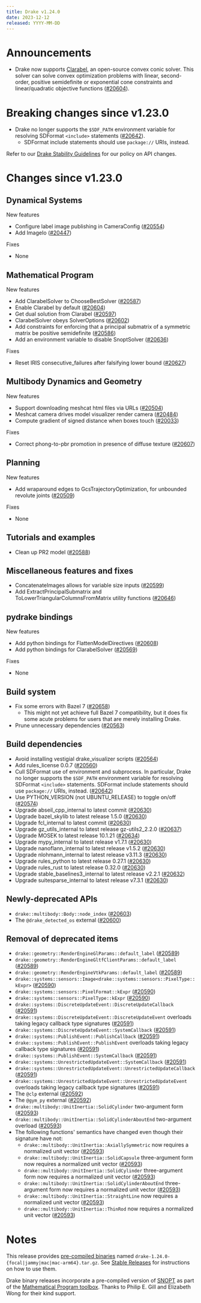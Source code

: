 ```yaml
---
title: Drake v1.24.0
date: 2023-12-12
released: YYYY-MM-DD
---
```


# Announcements

* Drake now supports [Clarabel](https://github.com/oxfordcontrol/Clarabel.rs), an open-source convex conic solver. This solver can solve convex optimization problems with linear, second-order, positive semidefinite or exponential cone constraints and linear/quadratic objective functions ([#20604][_#20604]).

# Breaking changes since v1.23.0

* Drake no longer supports the `$SDF_PATH` environment variable for resolving SDFormat `<include>` statements ([#20642][_#20642]).
  * SDFormat include statements should use `package://` URIs, instead.

Refer to our [Drake Stability Guidelines](/stable.html) for our policy
on API changes.

# Changes since v1.23.0

## Dynamical Systems

<!-- <relnotes for systems go here> -->

New features

* Configure label image publishing in CameraConfig ([#20554][_#20554])
* Add ImageIo ([#20447][_#20447])

Fixes

* None

## Mathematical Program

<!-- <relnotes for solvers go here> -->

New features

* Add ClarabelSolver to ChooseBestSolver ([#20587][_#20587])
* Enable Clarabel by default ([#20604][_#20604])
* Get dual solution from Clarabel ([#20597][_#20597])
* ClarabelSolver obeys SolverOptions ([#20602][_#20602])
* Add constraints for enforcing that a principal submatrix of a symmetric matrix be positive semidefinite ([#20586][_#20586])
* Add an environment variable to disable SnoptSolver ([#20636][_#20636])

Fixes

* Reset IRIS consecutive_failures after falsifying lower bound ([#20627][_#20627])

## Multibody Dynamics and Geometry

<!-- <relnotes for geometry,multibody go here> -->

New features

* Support downloading meshcat html files via URLs ([#20504][_#20504])
* Meshcat camera drives model visualizer render camera ([#20484][_#20484])
* Compute gradient of signed distance when boxes touch ([#20033][_#20033])

Fixes

* Correct phong-to-pbr promotion in presence of diffuse texture ([#20607][_#20607])

## Planning

<!-- <relnotes for planning go here> -->

New features

* Add wraparound edges to GcsTrajectoryOptimization, for unbounded revolute joints ([#20509][_#20509])

Fixes

* None

## Tutorials and examples

<!-- <relnotes for examples,tutorials go here> -->

* Clean up PR2 model ([#20588][_#20588])

## Miscellaneous features and fixes

<!-- <relnotes for common,math,lcm,lcmtypes,manipulation,perception,visualization go here> -->

* ConcatenateImages allows for variable size inputs ([#20599][_#20599])
* Add ExtractPrincipalSubmatrix and ToLowerTriangularColumnsFromMatrix utility functions ([#20646][_#20646])

## pydrake bindings

<!-- <relnotes for bindings go here> -->

New features

* Add python bindings for FlattenModelDirectives ([#20608][_#20608])
* Add python bindings for ClarabelSolver ([#20569][_#20569])

Fixes

* None

## Build system

<!-- <relnotes for cmake,doc,setup,third_party,tools go here> -->

* Fix some errors with Bazel 7 ([#20658][_#20658])
  * This might not yet achieve full Bazel 7 compatibility, but it does fix some acute problems for users that are merely installing Drake.
* Prune unnecessary dependencies ([#20563][_#20563])

## Build dependencies

<!-- <relnotes for workspace go here> -->

* Avoid installing vestigial drake_visualizer scripts ([#20564][_#20564])
* Add rules_license 0.0.7 ([#20560][_#20560])
* Cull SDFormat use of environment and subprocess. In particular, Drake no longer supports the `$SDF_PATH` environment variable for resolving SDFormat `<include>` statements. SDFormat include statements should use `package://` URIs, instead. ([#20642][_#20642])
* Use PYTHON_VERSION (not UBUNTU_RELEASE) to toggle on/off ([#20574][_#20574])
* Upgrade abseil_cpp_internal to latest commit ([#20630][_#20630])
* Upgrade bazel_skylib to latest release 1.5.0 ([#20630][_#20630])
* Upgrade fcl_internal to latest commit ([#20630][_#20630])
* Upgrade gz_utils_internal to latest release gz-utils2_2.2.0 ([#20637][_#20637])
* Upgrade MOSEK to latest release 10.1.21 ([#20634][_#20634])
* Upgrade mypy_internal to latest release v1.7.1 ([#20630][_#20630])
* Upgrade nanoflann_internal to latest release v1.5.2 ([#20630][_#20630])
* Upgrade nlohmann_internal to latest release v3.11.3 ([#20630][_#20630])
* Upgrade rules_python to latest release 0.27.1 ([#20630][_#20630])
* Upgrade rules_rust to latest release 0.32.0 ([#20630][_#20630])
* Upgrade stable_baselines3_internal to latest release v2.2.1 ([#20632][_#20632])
* Upgrade suitesparse_internal to latest release v7.3.1 ([#20630][_#20630])

## Newly-deprecated APIs

* `drake::multibody::Body::node_index` ([#20603][_#20603])
* The `@drake_detected_os` external ([#20600][_#20600])

## Removal of deprecated items

* `drake::geometry::RenderEngineGlParams::default_label` ([#20589][_#20589])
* `drake::geometry::RenderEngineGltfClientParams::default_label` ([#20589][_#20589])
* `drake::geometry::RenderEngineVtkParams::default_label` ([#20589][_#20589])
* `drake::systems::sensors::Image<drake::systems::sensors::PixelType::kExpr>` ([#20590][_#20590])
* `drake::systems::sensors::PixelFormat::kExpr` ([#20590][_#20590])
* `drake::systems::sensors::PixelType::kExpr` ([#20590][_#20590])
* `drake::systems::DiscreteUpdateEvent::DiscreteUpdateCallback` ([#20591][_#20591])
* `drake::systems::DiscreteUpdateEvent::DiscreteUpdateEvent` overloads taking legacy callback type signatures ([#20591][_#20591])
* `drake::systems::DiscreteUpdateEvent::SystemCallback` ([#20591][_#20591])
* `drake::systems::PublishEvent::PublishCallback` ([#20591][_#20591])
* `drake::systems::PublishEvent::PublishEvent` overloads taking legacy callback type signatures ([#20591][_#20591])
* `drake::systems::PublishEvent::SystemCallback` ([#20591][_#20591])
* `drake::systems::UnrestrictedUpdateEvent::SystemCallback` ([#20591][_#20591])
* `drake::systems::UnrestrictedUpdateEvent::UnrestrictedUpdateCallback` ([#20591][_#20591])
* `drake::systems::UnrestrictedUpdateEvent::UnrestrictedUpdateEvent` overloads taking legacy callback type signatures ([#20591][_#20591])
* The `@clp` external ([#20592][_#20592])
* The `@gym_py` external ([#20592][_#20592])
* `drake::multibody::UnitInertia::SolidCylinder` two-argument form ([#20593][_#20593])
* `drake::multibody::UnitInertia::SolidCylinderAboutEnd` two-argument overload ([#20593][_#20593])
* The following functions' semantics have changed even though their signature have not:
  * `drake::multibody::UnitInertia::AxiallySymmetric` now requires a normalized unit vector ([#20593][_#20593])
  * `drake::multibody::UnitInertia::SolidCapsule` three-argument form now requires a normalized unit vector ([#20593][_#20593])
  * `drake::multibody::UnitInertia::SolidCylinder` three-argument form now requires a normalized unit vector ([#20593][_#20593])
  * `drake::multibody::UnitInertia::SolidCylinderAboutEnd` three-argument form now requires a normalized unit vector ([#20593][_#20593])
  * `drake::multibody::UnitInertia::StraightLine` now requires a normalized unit vector ([#20593][_#20593])
  * `drake::multibody::UnitInertia::ThinRod` now requires a normalized unit vector ([#20593][_#20593])


# Notes


This release provides [pre-compiled binaries](https://github.com/RobotLocomotion/drake/releases/tag/v1.24.0) named
``drake-1.24.0-{focal|jammy|mac|mac-arm64}.tar.gz``. See [Stable Releases](/from_binary.html#stable-releases) for instructions on how to use them.

Drake binary releases incorporate a pre-compiled version of [SNOPT](https://ccom.ucsd.edu/~optimizers/solvers/snopt/) as part of the
[Mathematical Program toolbox](https://drake.mit.edu/doxygen_cxx/group__solvers.html). Thanks to
Philip E. Gill and Elizabeth Wong for their kind support.

<!-- <begin issue links> -->
[_#20033]: https://github.com/RobotLocomotion/drake/pull/20033
[_#20447]: https://github.com/RobotLocomotion/drake/pull/20447
[_#20484]: https://github.com/RobotLocomotion/drake/pull/20484
[_#20504]: https://github.com/RobotLocomotion/drake/pull/20504
[_#20509]: https://github.com/RobotLocomotion/drake/pull/20509
[_#20554]: https://github.com/RobotLocomotion/drake/pull/20554
[_#20560]: https://github.com/RobotLocomotion/drake/pull/20560
[_#20563]: https://github.com/RobotLocomotion/drake/pull/20563
[_#20564]: https://github.com/RobotLocomotion/drake/pull/20564
[_#20569]: https://github.com/RobotLocomotion/drake/pull/20569
[_#20574]: https://github.com/RobotLocomotion/drake/pull/20574
[_#20586]: https://github.com/RobotLocomotion/drake/pull/20586
[_#20587]: https://github.com/RobotLocomotion/drake/pull/20587
[_#20588]: https://github.com/RobotLocomotion/drake/pull/20588
[_#20589]: https://github.com/RobotLocomotion/drake/pull/20589
[_#20590]: https://github.com/RobotLocomotion/drake/pull/20590
[_#20591]: https://github.com/RobotLocomotion/drake/pull/20591
[_#20592]: https://github.com/RobotLocomotion/drake/pull/20592
[_#20593]: https://github.com/RobotLocomotion/drake/pull/20593
[_#20597]: https://github.com/RobotLocomotion/drake/pull/20597
[_#20599]: https://github.com/RobotLocomotion/drake/pull/20599
[_#20600]: https://github.com/RobotLocomotion/drake/pull/20600
[_#20602]: https://github.com/RobotLocomotion/drake/pull/20602
[_#20603]: https://github.com/RobotLocomotion/drake/pull/20603
[_#20604]: https://github.com/RobotLocomotion/drake/pull/20604
[_#20607]: https://github.com/RobotLocomotion/drake/pull/20607
[_#20608]: https://github.com/RobotLocomotion/drake/pull/20608
[_#20627]: https://github.com/RobotLocomotion/drake/pull/20627
[_#20630]: https://github.com/RobotLocomotion/drake/pull/20630
[_#20632]: https://github.com/RobotLocomotion/drake/pull/20632
[_#20634]: https://github.com/RobotLocomotion/drake/pull/20634
[_#20636]: https://github.com/RobotLocomotion/drake/pull/20636
[_#20637]: https://github.com/RobotLocomotion/drake/pull/20637
[_#20642]: https://github.com/RobotLocomotion/drake/pull/20642
[_#20646]: https://github.com/RobotLocomotion/drake/pull/20646
[_#20658]: https://github.com/RobotLocomotion/drake/pull/20658
<!-- <end issue links> -->

<!--
  Current oldest_commit 6955a4668b84b133e1c827560083685cd6d39849 (exclusive).
  Current newest_commit 462586ea9283aba021c6b584ede9e7fdde3946c7 (inclusive).
-->
